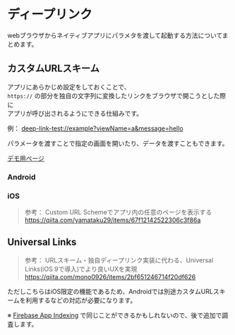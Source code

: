 # ディープリンク

webブラウザからネイティブアプリにパラメタを渡して起動する方法についてまとめます。

## カスタムURLスキーム

アプリにあらかじめ設定をしておくことで、  
`https://` の部分を独自の文字列に変換したリンクをブラウザで開こうとした際に  
アプリが呼び出されるようにできる仕組みです。

例： [deep-link-test://example?viewName=a&message=hello](deep-link-test://example?viewName=a&message=hello)

パラメータを渡すことで指定の画面を開いたり、データを渡すこともできます。

[デモ用ページ](https://huruikagi.github.io/pwa-test/deep-link.html)

### Android

### iOS

> 参考： Custom URL Schemeでアプリ内の任意のページを表示する
> https://qiita.com/yamataku29/items/67f12142522306c3f86a

## Universal Links

> 参考： URLスキーム・独自ディープリンク実装に代わる、Universal Links(iOS 9で導入)でより良いUXを実現
> https://qiita.com/mono0926/items/2bf651246714f20df626

ただしこちらはiOS限定の機能であるため、Androidでは別途カスタムURLスキームを利用するなどの対応が必要になります。

※ [Firebase App Indexing](https://firebase.google.com/docs/app-indexing/android/app?hl=ja) で同じことができるかもしれないので、後で追加で調査します。
